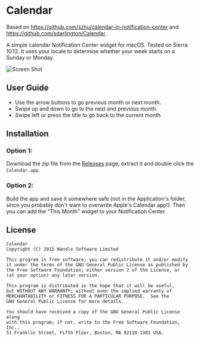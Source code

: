 # Calendar

Based on https://github.com/szhu/calendar-in-notification-center and https://github.com/sdarlington/Calendar .

A simple calendar Notification Center widget for macOS. Tested on Sierra 10.12. It uses your locale to determine whether your week starts on a Sunday or Monday.

![Screen Shot](https://i.imgur.com/ahpRIb2.png)

## User Guide

- Use the arrow buttons to go previous month or next month.
- Swipe up and down to go to the next and previous month.
- Swipe left or press the title to go back to the current month.

## Installation

### Option 1:

Download the zip file from the [Releases](https://github.com/lassana/calendar-in-notification-center/releases) page, extract it and double click the `Calendar.app`.

### Option 2:

Build the app and save it somewhere safe (not in the Application's folder, since you probably don't want to overwrite Apple's Calendar app!). Then you can add the "This Month" widget to your Notification Center.

## License
    Calendar
    Copyright (C) 2015 Wandle Software Limited

    This program is free software; you can redistribute it and/or modify
    it under the terms of the GNU General Public License as published by
    the Free Software Foundation; either version 2 of the License, or
    (at your option) any later version.

    This program is distributed in the hope that it will be useful,
    but WITHOUT ANY WARRANTY; without even the implied warranty of
    MERCHANTABILITY or FITNESS FOR A PARTICULAR PURPOSE.  See the
    GNU General Public License for more details.

    You should have received a copy of the GNU General Public License along
    with this program; if not, write to the Free Software Foundation, Inc.,
    51 Franklin Street, Fifth Floor, Boston, MA 02110-1301 USA.
